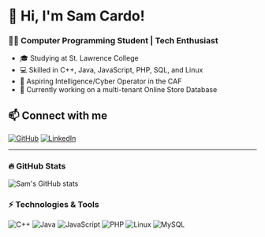 # 👋 Hi, I'm Sam Cardo!
### 👨‍💻 Computer Programming Student | Tech Enthusiast

- 🎓 Studying at St. Lawrence College
- 💻 Skilled in C++, Java, JavaScript, PHP, SQL, and Linux
- 🚀 Aspiring Intelligence/Cyber Operator in the CAF
- 🔧 Currently working on a multi-tenant Online Store Database

## 📫 Connect with me
[![GitHub](https://img.shields.io/badge/GitHub-sam--cardo-blue?logo=github)](https://github.com/sam-cardo)
[![LinkedIn](https://img.shields.io/badge/LinkedIn-Profile-blue?logo=linkedin)](https://linkedin.com/in/sam-cardo)

---
### 🔥 GitHub Stats
![Sam's GitHub stats](https://github-readme-stats.vercel.app/api?username=sam-cardo&show_icons=true&theme=tokyonight)

### ⚡ Technologies & Tools
![C++](https://img.shields.io/badge/C++-blue?logo=c%2B%2B&logoColor=white)
![Java](https://img.shields.io/badge/Java-orange?logo=java&logoColor=white)
![JavaScript](https://img.shields.io/badge/JavaScript-yellow?logo=javascript&logoColor=white)
![PHP](https://img.shields.io/badge/PHP-purple?logo=php&logoColor=white)
![Linux](https://img.shields.io/badge/Linux-black?logo=linux&logoColor=white)
![MySQL](https://img.shields.io/badge/MySQL-blue?logo=mysql&logoColor=white)
